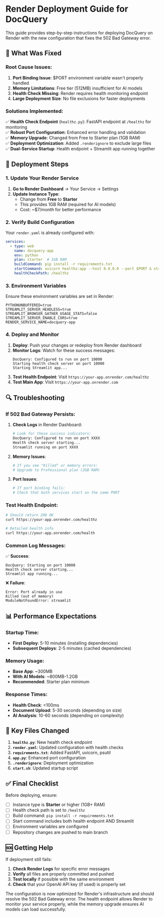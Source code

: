 # Render Deployment Guide for DocQuery

This guide provides step-by-step instructions for deploying DocQuery on Render with the new configuration that fixes the 502 Bad Gateway error.

## 🔧 What Was Fixed

### Root Cause Issues:
1. **Port Binding Issue**: $PORT environment variable wasn't properly handled
2. **Memory Limitations**: Free tier (512MB) insufficient for AI models  
3. **Health Check Missing**: Render requires health monitoring endpoint
4. **Large Deployment Size**: No file exclusions for faster deployments

### Solutions Implemented:
✅ **Health Check Endpoint** (`healthz.py`): FastAPI endpoint at `/healthz` for monitoring  
✅ **Robust Port Configuration**: Enhanced error handling and validation  
✅ **Memory Upgrade**: Changed from Free to Starter plan (1GB RAM)  
✅ **Deployment Optimization**: Added `.renderignore` to exclude large files  
✅ **Dual-Service Startup**: Health endpoint + Streamlit app running together

## 🚀 Deployment Steps

### 1. Update Your Render Service

1. **Go to Render Dashboard** → Your Service → Settings
2. **Update Instance Type**:
   - Change from **Free** to **Starter** 
   - This provides 1GB RAM (required for AI models)
   - Cost: ~$7/month for better performance

### 2. Verify Build Configuration

Your `render.yaml` is already configured with:
```yaml
services:
  - type: web
    name: docquery-app
    env: python
    plan: starter  # 1GB RAM
    buildCommand: pip install -r requirements.txt
    startCommand: uvicorn healthz:app --host 0.0.0.0 --port $PORT & streamlit run app.py --server.port $PORT --server.address 0.0.0.0 --server.headless true
    healthCheckPath: /healthz
```

### 3. Environment Variables

Ensure these environment variables are set in Render:
```
PYTHONUNBUFFERED=true
STREAMLIT_SERVER_HEADLESS=true
STREAMLIT_BROWSER_GATHER_USAGE_STATS=false
STREAMLIT_SERVER_ENABLE_CORS=true
RENDER_SERVICE_NAME=docquery-app
```

### 4. Deploy and Monitor

1. **Deploy**: Push your changes or redeploy from Render dashboard
2. **Monitor Logs**: Watch for these success messages:
   ```
   DocQuery: Configured to run on port 10000
   Starting health check server on port 10000
   Starting Streamlit app...
   ```
3. **Test Health Endpoint**: Visit `https://your-app.onrender.com/healthz`
4. **Test Main App**: Visit `https://your-app.onrender.com`

## 🔍 Troubleshooting

### If 502 Bad Gateway Persists:

1. **Check Logs** in Render Dashboard:
   ```bash
   # Look for these success indicators:
   DocQuery: Configured to run on port XXXX
   Health check server starting...
   Streamlit running on port XXXX
   ```

2. **Memory Issues**: 
   ```bash
   # If you see "Killed" or memory errors:
   # Upgrade to Professional plan (2GB RAM)
   ```

3. **Port Issues**:
   ```bash
   # If port binding fails:
   # Check that both services start on the same PORT
   ```

### Test Health Endpoint:

```bash
# Should return 200 OK
curl https://your-app.onrender.com/healthz

# Detailed health info
curl https://your-app.onrender.com/health
```

### Common Log Messages:

✅ **Success**:
```
DocQuery: Starting on port 10000
Health check server starting...
Streamlit app running...
```

❌ **Failure**:
```
Error: Port already in use
Killed (out of memory)
ModuleNotFoundError: streamlit
```

## 📊 Performance Expectations

### Startup Time:
- **First Deploy**: 5-10 minutes (installing dependencies)
- **Subsequent Deploys**: 2-5 minutes (cached dependencies)

### Memory Usage:
- **Base App**: ~300MB
- **With AI Models**: ~800MB-1.2GB
- **Recommended**: Starter plan minimum

### Response Times:
- **Health Check**: <100ms
- **Document Upload**: 5-30 seconds (depending on size)
- **AI Analysis**: 10-60 seconds (depending on complexity)

## 🎯 Key Files Changed

1. **`healthz.py`**: New health check endpoint
2. **`render.yaml`**: Updated configuration with health checks
3. **`requirements.txt`**: Added FastAPI, uvicorn, psutil
4. **`app.py`**: Enhanced port configuration
5. **`.renderignore`**: Deployment optimization
6. **`start.sh`**: Updated startup script

## ✅ Final Checklist

Before deploying, ensure:
- [ ] Instance type is **Starter** or higher (1GB+ RAM)
- [ ] Health check path is set to `/healthz`
- [ ] Build command: `pip install -r requirements.txt`
- [ ] Start command includes both health endpoint AND Streamlit
- [ ] Environment variables are configured
- [ ] Repository changes are pushed to main branch

## 🆘 Getting Help

If deployment still fails:

1. **Check Render Logs** for specific error messages
2. **Verify** all files are properly committed and pushed
3. **Test locally** if possible with the same environment
4. **Check** that your OpenAI API key (if used) is properly set

The configuration is now optimized for Render's infrastructure and should resolve the 502 Bad Gateway error. The health endpoint allows Render to monitor your service properly, while the memory upgrade ensures AI models can load successfully.